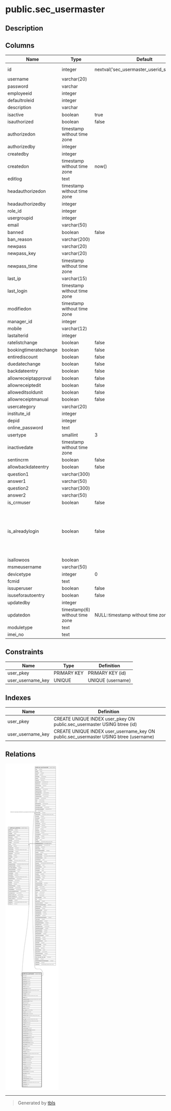 # public.sec_usermaster

## Description

## Columns

| Name | Type | Default | Nullable | Children | Parents | Comment |
| ---- | ---- | ------- | -------- | -------- | ------- | ------- |
| id | integer | nextval('sec_usermaster_userid_seq'::regclass) | false | [public.pur_gateentry](public.pur_gateentry.md) [public.pur_purchaseorder](public.pur_purchaseorder.md) |  |  |
| username | varchar(20) |  | false |  |  |  |
| password | varchar |  | false |  |  |  |
| employeeid | integer |  | true |  |  |  |
| defaultroleid | integer |  | true |  |  |  |
| description | varchar |  | true |  |  |  |
| isactive | boolean | true | false |  |  |  |
| isauthorized | boolean | false | false |  |  |  |
| authorizedon | timestamp without time zone |  | true |  |  |  |
| authorizedby | integer |  | true |  |  |  |
| createdby | integer |  | true |  |  |  |
| createdon | timestamp without time zone | now() | true |  |  |  |
| editlog | text |  | true |  |  |  |
| headauthorizedon | timestamp without time zone |  | true |  |  |  |
| headauthorizedby | integer |  | true |  |  |  |
| role_id | integer |  | true |  |  |  |
| usergroupid | integer |  | true |  |  |  |
| email | varchar(50) |  | true |  |  |  |
| banned | boolean | false | true |  |  |  |
| ban_reason | varchar(200) |  | true |  |  |  |
| newpass | varchar(20) |  | true |  |  |  |
| newpass_key | varchar(20) |  | true |  |  |  |
| newpass_time | timestamp without time zone |  | true |  |  |  |
| last_ip | varchar(15) |  | true |  |  |  |
| last_login | timestamp without time zone |  | true |  |  |  |
| modifiedon | timestamp without time zone |  | true |  |  |  |
| manager_id | integer |  | true |  |  |  |
| mobile | varchar(12) |  | true |  |  |  |
| lastalterid | integer |  | true |  |  |  |
| ratelistchange | boolean | false | true |  |  |  |
| bookingtimeratechange | boolean | false | true |  |  |  |
| entirediscount | boolean | false | true |  |  |  |
| duedatechange | boolean | false | true |  |  |  |
| backdateentry | boolean | false | true |  |  |  |
| allowreceiptapproval | boolean | false | true |  |  |  |
| allowreceiptedit | boolean | false | true |  |  |  |
| alloweditsoldunit | boolean | false | true |  |  |  |
| allowreceiptmanual | boolean | false | true |  |  |  |
| usercategory | varchar(20) |  | true |  |  |  |
| institute_id | integer |  | true |  |  |  |
| depid | integer |  | true |  |  |  |
| online_password | text |  | true |  |  |  |
| usertype | smallint | 3 | true |  |  |  |
| inactivedate | timestamp without time zone |  | true |  |  |  |
| sentincrm | boolean | false | true |  |  |  |
| allowbackdateentry | boolean | false | true |  |  |  |
| question1 | varchar(300) |  | true |  |  |  |
| answer1 | varchar(50) |  | true |  |  |  |
| question2 | varchar(300) |  | true |  |  |  |
| answer2 | varchar(50) |  | true |  |  |  |
| is_crmuser | boolean | false | true |  |  |  |
| is_alreadylogin | boolean | false | true |  |  | This field is created to prevent the user to log in to multiple instances with same username. |
| isallowoos | boolean |  | true |  |  |  |
| msmeusername | varchar(50) |  | true |  |  |  |
| devicetype | integer | 0 | true |  |  |  |
| fcmid | text |  | true |  |  |  |
| issuperuser | boolean | false | true |  |  |  |
| isuseforautoentry | boolean | false | true |  |  |  |
| updatedby | integer |  | true |  |  |  |
| updatedon | timestamp(6) without time zone | NULL::timestamp without time zone | true |  |  |  |
| moduletype | text |  | true |  |  |  |
| imei_no | text |  | true |  |  |  |

## Constraints

| Name | Type | Definition |
| ---- | ---- | ---------- |
| user_pkey | PRIMARY KEY | PRIMARY KEY (id) |
| user_username_key | UNIQUE | UNIQUE (username) |

## Indexes

| Name | Definition |
| ---- | ---------- |
| user_pkey | CREATE UNIQUE INDEX user_pkey ON public.sec_usermaster USING btree (id) |
| user_username_key | CREATE UNIQUE INDEX user_username_key ON public.sec_usermaster USING btree (username) |

## Relations

![er](public.sec_usermaster.svg)

---

> Generated by [tbls](https://github.com/k1LoW/tbls)
